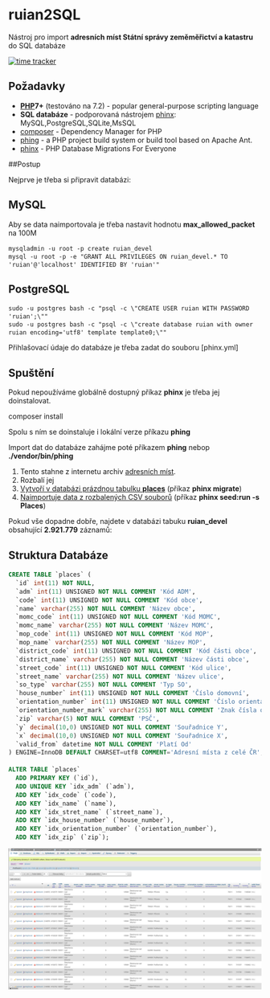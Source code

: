 ruian2SQL
=========

Nástroj pro import **adresních míst Státní správy zeměměřictví a katastru**  do SQL databáze

[![time tracker](https://wakatime.com/badge/github/Spoje-NET/ruian2SQL.svg)](https://wakatime.com/badge/github/Spoje-NET/ruian2SQL)

Požadavky
---------

* **[PHP](http://php.net/)7+** (testováno na 7.2) - popular general-purpose scripting language
* **SQL databáze** - podporovaná nástrojem [phinx](http://docs.phinx.org/en/latest/configuration.html#supported-adapters): MySQL,PostgreSQL,SQLite,MsSQL
* [composer](https://getcomposer.org/) - Dependency Manager for PHP 
* [phing](https://www.phing.info/) - a PHP project build system or build tool based on Apache Ant.
* [phinx](https://phinx.org/) - PHP Database Migrations For Everyone


##Postup 

Nejprve je třeba si připravit databázi: 

MySQL
-----

Aby se data naimportovala je třeba nastavit hodnotu **max_allowed_packet** na 100M 

```
mysqladmin -u root -p create ruian_devel
mysql -u root -p -e "GRANT ALL PRIVILEGES ON ruian_devel.* TO 'ruian'@'localhost' IDENTIFIED BY 'ruian'"
```

PostgreSQL
----------

```
sudo -u postgres bash -c "psql -c \"CREATE USER ruian WITH PASSWORD 'ruian';\""
sudo -u postgres bash -c "psql -c \"create database ruian with owner ruian encoding='utf8' template template0;\""
```

Přihlašovací údaje do databáze je třeba zadat do souboru [phinx.yml]


Spuštění
--------

Pokud nepoužíváme globálně dostupný příkaz **phinx** je třeba jej doinstalovat. 

composer install

Spolu s ním se doinstaluje i lokální verze příkazu **phing**

Import dat do databáze zahájme poté příkazem **phing** nebop **./vendor/bin/phing**

1. Tento stahne z internetu archiv [adresních míst](https://nahlizenidokn.cuzk.cz/StahniAdresniMistaRUIAN.aspx).
1. Rozbalí jej
1. [Vytvoří v databázi prázdnou tabulku **places**](db/migrations/20190316175201_places.php) (příkaz **phinx migrate**)
1. [Naimportuje data z rozbalených  CSV souborů](db/seeds/Places.php) (příkaz **phinx seed:run -s Places**)

Pokud vše dopadne dobře, najdete v databázi tabuku **ruian_devel** obsahující **2.921.779** záznamů:

Struktura Databáze
------------------

```sql
CREATE TABLE `places` (
  `id` int(11) NOT NULL,
  `adm` int(11) UNSIGNED NOT NULL COMMENT 'Kód ADM',
  `code` int(11) UNSIGNED NOT NULL COMMENT 'Kód obce',
  `name` varchar(255) NOT NULL COMMENT 'Název obce',
  `momc_code` int(11) UNSIGNED NOT NULL COMMENT 'Kód MOMC',
  `momc_name` varchar(255) NOT NULL COMMENT 'Název MOMC',
  `mop_code` int(11) UNSIGNED NOT NULL COMMENT 'Kód MOP',
  `mop_name` varchar(255) NOT NULL COMMENT 'Název MOP',
  `district_code` int(11) UNSIGNED NOT NULL COMMENT 'Kód části obce',
  `district_name` varchar(255) NOT NULL COMMENT 'Název části obce',
  `street_code` int(11) UNSIGNED NOT NULL COMMENT 'Kód ulice',
  `street_name` varchar(255) NOT NULL COMMENT 'Název ulice',
  `so_type` varchar(255) NOT NULL COMMENT 'Typ SO',
  `house_number` int(11) UNSIGNED NOT NULL COMMENT 'Číslo domovní',
  `orientation_number` int(11) UNSIGNED NOT NULL COMMENT 'Číslo orientační',
  `orientation_number_mark` varchar(255) NOT NULL COMMENT 'Znak čísla orientačního',
  `zip` varchar(5) NOT NULL COMMENT 'PSČ',
  `y` decimal(10,0) UNSIGNED NOT NULL COMMENT 'Souřadnice Y',
  `x` decimal(10,0) UNSIGNED NOT NULL COMMENT 'Souřadnice X',
  `valid_from` datetime NOT NULL COMMENT 'Platí Od'
) ENGINE=InnoDB DEFAULT CHARSET=utf8 COMMENT='Adresní místa z celé ČR';

ALTER TABLE `places`
  ADD PRIMARY KEY (`id`),
  ADD UNIQUE KEY `idx_adm` (`adm`),
  ADD KEY `idx_code` (`code`),
  ADD KEY `idx_name` (`name`),
  ADD KEY `idx_stret_name` (`street_name`),
  ADD KEY `idx_house_number` (`house_number`),
  ADD KEY `idx_orientation_number` (`orientation_number`),
  ADD KEY `idx_zip` (`zip`);

```

![PhpMyAdmin](phpmya.png?raw=true)
